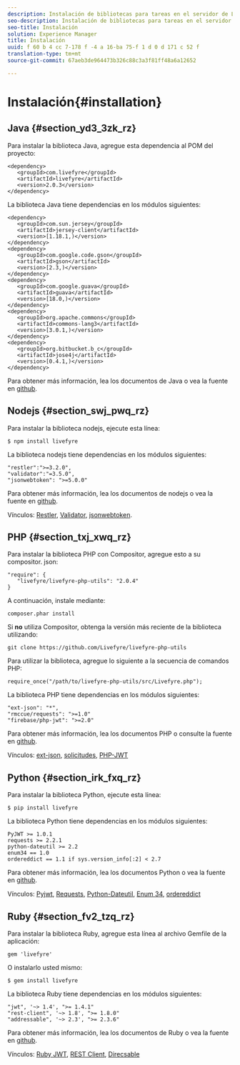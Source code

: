 ```yaml
---
description: Instalación de bibliotecas para tareas en el servidor de Livefyre
seo-description: Instalación de bibliotecas para tareas en el servidor de Livefyre
seo-title: Instalación
solution: Experience Manager
title: Instalación
uuid: f 60 b 4 cc 7-178 f -4 a 16-ba 75-f 1 d 0 d 171 c 52 f
translation-type: tm+mt
source-git-commit: 67aeb3de964473b326c88c3a3f81ff48a6a12652

---
```



# Instalación{#installation}


## Java {#section_yd3_3zk_rz}

Para instalar la biblioteca Java, agregue esta dependencia al POM del proyecto:

```
<dependency> 
   <groupId>com.livefyre</groupId> 
   <artifactId>livefyre</artifactId> 
   <version>2.0.3</version> 
</dependency>
```

La biblioteca Java tiene dependencias en los módulos siguientes:

```
<dependency> 
   <groupId>com.sun.jersey</groupId> 
   <artifactId>jersey-client</artifactId> 
   <version>[1.18.1,)</version> 
</dependency> 
<dependency> 
   <groupId>com.google.code.gson</groupId> 
   <artifactId>gson</artifactId> 
   <version>[2.3,)</version> 
</dependency> 
<dependency> 
   <groupId>com.google.guava</groupId> 
   <artifactId>guava</artifactId> 
   <version>[18.0,)</version> 
</dependency> 
<dependency> 
   <groupId>org.apache.commons</groupId> 
   <artifactId>commons-lang3</artifactId> 
   <version>[3.0.1,)</version> 
</dependency> 
<dependency> 
   <groupId>org.bitbucket.b_c</groupId> 
   <artifactId>jose4j</artifactId> 
   <version>[0.4.1,)</version> 
</dependency> 
```

Para obtener más información, lea los documentos de Java o vea la fuente en [github](https://github.com/Livefyre/livefyre-java-utils).

## Nodejs {#section_swj_pwq_rz}

Para instalar la biblioteca nodejs, ejecute esta línea:

`$ npm install livefyre`

La biblioteca nodejs tiene dependencias en los módulos siguientes:

```
"restler":">=3.2.0", 
"validator":"=3.5.0", 
"jsonwebtoken": ">=5.0.0" 
```

Para obtener más información, lea los documentos de nodejs o vea la fuente en [github](https://github.com/Livefyre/livefyre-nodejs-utils).

Vínculos: [Restler](https://github.com/danwrong/restler), [Validator](https://www.npmjs.org/package/validator), [jsonwebtoken](https://github.com/auth0/node-jsonwebtoken).

## PHP {#section_txj_xwq_rz}

Para instalar la biblioteca PHP con Compositor, agregue esto a su compositor. json:

```
"require": { 
   "livefyre/livefyre-php-utils": "2.0.4" 
}
```

A continuación, instale mediante:

```
composer.phar install 
```

Si **no** utiliza Compositor, obtenga la versión más reciente de la biblioteca utilizando:

```
git clone https://github.com/Livefyre/livefyre-php-utils 
```

Para utilizar la biblioteca, agregue lo siguiente a la secuencia de comandos PHP:

```
require_once("/path/to/livefyre-php-utils/src/Livefyre.php"); 
```

La biblioteca PHP tiene dependencias en los módulos siguientes:

```
"ext-json": "*", 
"rmccue/requests": ">=1.0" 
"firebase/php-jwt": ">=2.0" 
```

Para obtener más información, lea los documentos PHP o consulte la fuente en [github](https://github.com/Livefyre/livefyre-php-utils).

Vínculos: [ext-json](https://php.net/manual/en/book.json.php), [solicitudes](https://github.com/rmccue/Requests/), [PHP-JWT](https://github.com/firebase/php-jwt/tree/v2.0.0)

## Python {#section_irk_fxq_rz}

Para instalar la biblioteca Python, ejecute esta línea:

`$ pip install livefyre`

La biblioteca Python tiene dependencias en los módulos siguientes:

```
PyJWT >= 1.0.1  
requests >= 2.2.1  
python-dateutil >= 2.2  
enum34 == 1.0  
ordereddict == 1.1 if sys.version_info[:2] < 2.7 
```

Para obtener más información, lea los documentos Python o vea la fuente en [github](https://github.com/Livefyre/livefyre-python-utils).

Vínculos: [Pyjwt](https://github.com/progrium/pyjwt), [Requests](https://github.com/kennethreitz/requests), [Python-Dateutil](https://pypi.python.org/pypi/python-dateutil), [Enum 34](https://pypi.python.org/pypi/enum34), [ordereddict](https://pypi.python.org/pypi/ordereddict)

## Ruby {#section_fv2_tzq_rz}

Para instalar la biblioteca Ruby, agregue esta línea al archivo Gemfile de la aplicación:

```
gem 'livefyre' 
```

O instalarlo usted mismo:

`$ gem install livefyre`

La biblioteca Ruby tiene dependencias en los módulos siguientes:

```
"jwt", '~> 1.4', ">= 1.4.1"  
"rest-client", '~> 1.8', ">= 1.8.0"  
"addressable", '~> 2.3', ">= 2.3.6" 
```

Para obtener más información, lea los documentos de Ruby o vea la fuente en [github](https://github.com/Livefyre/livefyre-ruby-utils).

Vínculos: [Ruby JWT](https://github.com/firebase/php-jwt/tree/v2.0.0), [REST Client](https://github.com/rest-client/rest-client/), [Direcsable](https://github.com/sporkmonger/addressable)
